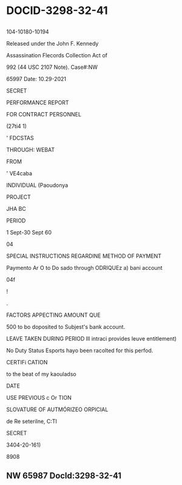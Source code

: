 # DOCID-3298-32-41

##
104-10180-10194

Released under the John F. Kennedy

Assassination Flecords Collection Act of

992 (44 USC 2107 Note). Case#:NW

65997 Date: 10.29-2021

SECRET

PERFORMANCE REPORT

FOR CONTRACT PERSONNEL

(27ti4 1)

' FDCSTAS

THROUGH: WEBAT

FROM

' VE4caba

INDIVIDUAL (Paoudonya

PROJECT

JHA BC

PERIOD

1 Sept-30 Sept 60

04

SPECIAL INSTRUCTIONS REGARDINE METHOD OF PAYMENT

Paymento Ar O to Do sado through ODRIQUEz a) bani account

04f

!

.

FACTORS APPECTING AMOUNT QUE

500 to bo doposited to Subjest's bank account.

LEAVE TAKEN DURING PERIOD Ill intraci provides leuve entitlement)

No Duty Status Esports hayo been racolted for this perfod.

CERTIFi CATION

to the beat of my kaouladso

DATE

USE PREVIOUS c Or TION

SLOVATURE OF AUTMÓRIZEO ORPICIAL

de Re seterilne, C:TI

SECRET

3404-20-161)

8908

NW 65987 Docld:3298-32-41
---

